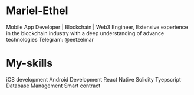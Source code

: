 # Mariel-Ethel
Mobile App Developer | Blockchain | Web3 Engineer, Extensive experience in the blockchain industry with a deep understanding of advance technologies
Telegram: @eetzelmar

# My-skills
iOS development
Android Development
React Native
Solidity
Tyepscript
Database Management
Smart contract
